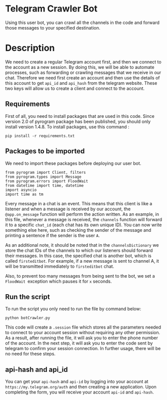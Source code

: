 # Telegram Crawler Bot
Using this user bot, you can crawl all the channels in the code and forward those messages to your specified destination.

# Description

We need to create a regular Telegram account first, and then we connect to the account as a new session. By doing this, we will be able to automate processes, such as forwarding or crawling messages that we receive in our chat. Therefore we need first create an account and then use the details of this account to get `api_id` and `api_hash` from the telegram website. These two keys will allow us to create a client and connect to the account.

## Requirements 

First of all, you need to install packages that are used in this code. Since version 2.0 of pyrogram package has been published, you should only install version 1.4.8.
To install packages, use this command :

```
pip install -r requirements.txt
```
## Packages to be imported

We need to import these packages before deploying our user bot.

```
from pyrogram import Client, filters
from pyrogram.types import Message
from pyrogram.errors import FloodWait
from datetime import time, datetime
import asyncio
import time as tm
```

Every message in a chat is an event. This means that this client is like a listener and when a message is received by our account, the `@app.on_message` function will perform the action written. As an example, in this file, whenever a message is received, the `channels` function will forward it to a specific `chat_id` (each chat has its own unique ID). You can now write something else here, such as checking the sender of the message and printing a sentence if the sender is the user `A`.

As an additional note, it should be noted that in the `channelsDictionary` we store the chat IDs of the channels to which our listeners should forward their messages. In this case, the specified chat is another bot, which is called `firsteditbot`. For example, if a new message is sent to channel A, it will be transmitted immediately to `firsteditbot` chat.

Also, to prevent too many messages from being sent to the bot, we set a `FloodWait `exception which pauses it for `x` seconds.

## Run the script

To run the script you only need to run the file by command below:

```
python botCrawler.py
```

This code will create a `.session` file which stores all the parameters needed to connect to your account session without requiring any other permission. As a result, after running the file, it will ask you to enter the phone number of the account. In the next step, it will ask you to enter the code sent by telegram to confirm your session connection. In further usage, there will be no need for these steps.

## api-hash and api_id

You can get your `api-hash` and `api-id` by logging into your account at `https://my.telegram.org/auth` and then creating a new application. Upon completing the form, you will receive your account `api-id` and `api-hash`.
